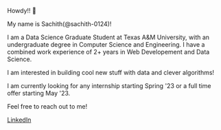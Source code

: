 
Howdy!! 👋

My name is Sachith(@sachith-0124)! 

I am a Data Science Graduate Student at Texas A&M University, with an undergraduate degree in Computer Science and Engineering.
I have a combined work experience of 2+ years in Web Developement and Data Science.

I am interested in building cool new stuff with data and clever algorithms!

I am currently looking for any internship starting Spring '23 or a full time offer starting May '23.

Feel free to reach out to me!

[LinkedIn](https://www.linkedin.com/in/sachith-janjirala/)

<!---
sachith-0124/sachith-0124 is a ✨ special ✨ repository because its `README.md` (this file) appears on your GitHub profile.
You can click the Preview link to take a look at your changes.
--->
